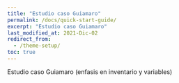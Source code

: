 ```yaml
---
title: "Estudio caso Guiamaro"
permalink: /docs/quick-start-guide/
excerpt: "Estudio caso Guiamaro"
last_modified_at: 2021-Dic-02
redirect_from:
  - /theme-setup/
toc: true
---
```



Estudio caso Guiamaro (enfasis en inventario y variables)
